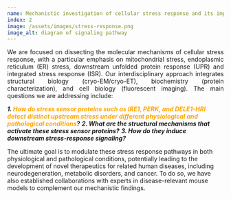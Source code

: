 ```yaml
---
name: Mechanistic investigation of cellular stress response and its implications in human disease
index: 2
image: /assets/images/stress-response.png
image_alt: diagram of signaling pathway
---
```

<p style="text-align: justify;">
We are focused on dissecting the molecular mechanisms of cellular stress response, with a particular emphasis on mitochondrial stress, endoplasmic reticulum (ER) stress, downstream unfolded protein response (UPR) and integrated stress response (ISR). Our interdisciplinary approach integrates structural biology (cryo-EM/cryo-ET), biochemistry (protein characterization), and cell biology (fluorescent imaging).
The main questions we are addressing include:

<strong><em>1.	<span style="color: orange; font-style: italic;">How do stress sensor proteins such as IRE1, PERK, and DELE1-HRI detect distinct upstream stress under different physiological and pathological conditions</span>?</em></strong>
<strong><em>2.	What are the structural mechanisms that activate these stress sensor proteins?</em></strong>
<strong><em>3.	How do they induce downstream stress-response signaling?</em></strong>
   
The ultimate goal is to modulate these stress response pathways in both physiological and pathological conditions, potentially leading to the development of novel therapeutics for related human diseases, including neurodegeneration, metabolic disorders, and cancer. To do so, we have also established collaborations with experts in disease-relevant mouse models to complement our mechanistic findings.
</p>

